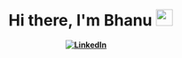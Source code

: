 <h1 align="center"><b>Hi there, I'm Bhanu <img src="👍" alt="" width="30"></h1>
<div align="center">
<a href="https://www.linkedin.com/in/bhanuprakash1606/"><img src="https://img.shields.io/badge/-LinkedIn-blue" alt="LinkedIn" /></a>&nbsp;
<a href=""><img src="https://img.shields.io/badge/-Portfolio-9cf" alt="" /></a>&nbsp;
<a href=""><img src="https://img.shields.io/badge/-Gmail-critical" alt="" /></a>&nbsp;
</div>

<br />

